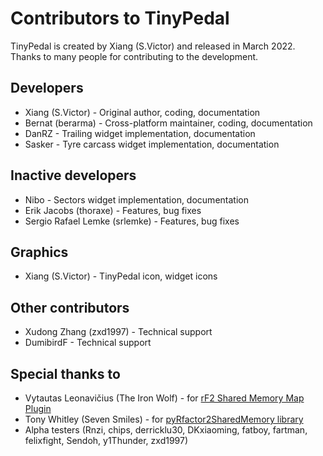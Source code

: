 # Contributors to TinyPedal
TinyPedal is created by Xiang (S.Victor) and released in March 2022.
Thanks to many people for contributing to the development.

## Developers
* Xiang (S.Victor) - Original author, coding, documentation
* Bernat (berarma) - Cross-platform maintainer, coding, documentation
* DanRZ - Trailing widget implementation, documentation
* Sasker - Tyre carcass widget implementation, documentation

## Inactive developers
* Nibo - Sectors widget implementation, documentation
* Erik Jacobs (thoraxe) - Features, bug fixes
* Sergio Rafael Lemke (srlemke) - Features, bug fixes

## Graphics
* Xiang (S.Victor) - TinyPedal icon, widget icons

## Other contributors
* Xudong Zhang (zxd1997) - Technical support
* DumibirdF - Technical support

## Special thanks to
* Vytautas Leonavičius (The Iron Wolf) - for [rF2 Shared Memory Map Plugin](https://github.com/TheIronWolfModding/rF2SharedMemoryMapPlugin)
* Tony Whitley (Seven Smiles) - for [pyRfactor2SharedMemory library](https://github.com/TonyWhitley/pyRfactor2SharedMemory)
* Alpha testers (Rnzi, chips, derricklu30, DKxiaoming, fatboy, fartman, felixfight, Sendoh, y1Thunder, zxd1997)
